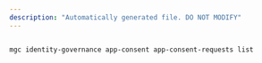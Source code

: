 ```yaml
---
description: "Automatically generated file. DO NOT MODIFY"
---
```


```bash

mgc identity-governance app-consent app-consent-requests list

```